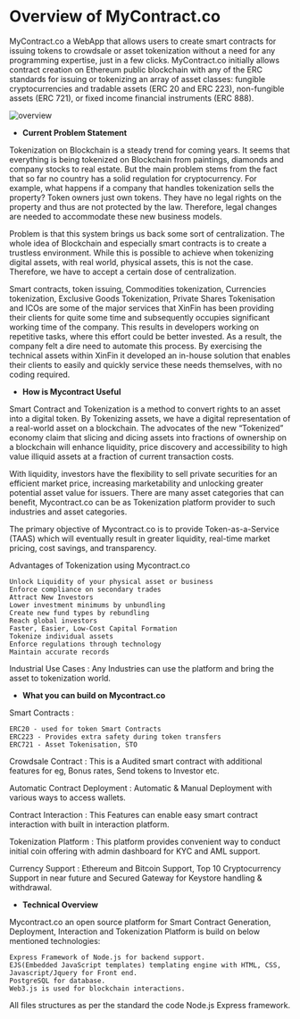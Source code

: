 ﻿# Overview of MyContract.co

MyContract.co a WebApp that allows users to create smart contracts for issuing tokens to crowdsale or asset tokenization without a need for any programming expertise, just in a few clicks. MyContract.co initially allows contract creation on Ethereum public blockchain with any of the ERC standards for issuing or tokenizing an array of asset classes: fungible cryptocurrencies and tradable assets (ERC 20 and ERC 223), non-fungible assets (ERC 721), or fixed income financial instruments (ERC 888).  

![overview](/assets/overview.png)

* **Current Problem Statement**

Tokenization on Blockchain is a steady trend for coming years. It seems that everything is being tokenized on Blockchain from paintings, diamonds and company stocks to real estate. But the main problem stems from the fact that so far no country has a solid regulation for cryptocurrency. For example, what happens if a company that handles tokenization sells the property? Token owners just own tokens. They have no legal rights on the property and thus are not protected by the law. Therefore, legal changes are needed to accommodate these new business models.

Problem is that this system brings us back some sort of centralization. The whole idea of Blockchain and especially smart contracts is to create a trustless environment. While this is possible to achieve when tokenizing digital assets, with real world, physical assets, this is not the case. Therefore, we have to accept a certain dose of centralization.

Smart contracts, token issuing, Commodities tokenization, Currencies tokenization, Exclusive Goods Tokenization, Private Shares Tokenisation and ICOs are some of the major services that XinFin has been providing their clients for quite some time and subsequently occupies significant working time of the company. This results in developers working on repetitive tasks, where this effort could be better invested. As a result, the company felt a dire need to automate this process. By exercising the technical assets within XinFin it developed an in-house solution that enables their clients to easily and quickly service these needs themselves, with no coding required.

* **How is Mycontract Useful**

Smart Contract and Tokenization is a method to convert rights to an asset into a digital token. By Tokenizing assets, we have a digital representation of a real-world asset on a blockchain. The advocates of the new “Tokenized” economy claim that slicing and dicing assets into fractions of ownership on a blockchain will enhance liquidity, price discovery and accessibility to high value illiquid assets at a fraction of current transaction costs.

With liquidity, investors have the flexibility to sell private securities for an efficient market price, increasing marketability and unlocking greater potential asset value for issuers. There are many asset categories that can benefit, Mycontract.co can be as Tokenization platform provider to such industries and asset categories.

The primary objective of Mycontract.co is to provide Token-as-a-Service (TAAS) which will eventually result in greater liquidity, real-time market pricing, cost savings, and transparency.

Advantages of Tokenization using Mycontract.co

    Unlock Liquidity of your physical asset or business
    Enforce compliance on secondary trades
    Attract New Investors
    Lower investment minimums by unbundling
    Create new fund types by rebundling
    Reach global investors
    Faster, Easier, Low-Cost Capital Formation
    Tokenize individual assets
    Enforce regulations through technology
    Maintain accurate records

Industrial Use Cases : Any Industries can use the platform and bring the asset to tokenization world.


* **What you can build on Mycontract.co**

Smart Contracts :

    ERC20 - used for token Smart Contracts
    ERC223 - Provides extra safety during token transfers
    ERC721 - Asset Tokenisation, STO

Crowdsale Contract : This is a Audited smart contract with additional features for eg, Bonus rates, Send tokens to Investor etc.

Automatic Contract Deployment : Automatic & Manual Deployment with various ways to access wallets.

Contract Interaction : This Features can enable easy smart contract interaction with built in interaction platform.

Tokenization Platform : This platform provides convenient way to conduct initial coin offering with admin dashboard for KYC and AML support.

Currency Support : Ethereum and Bitcoin Support, Top 10 Cryptocurrency Support in near future and Secured Gateway for Keystore handling & withdrawal.


* **Technical Overview**

Mycontract.co an open source platform for Smart Contract Generation, Deployment, Interaction and Tokenization Platform is build on below mentioned technologies:

    Express Framework of Node.js for backend support.
    EJS(Embedded JavaScript templates) templating engine with HTML, CSS, Javascript/Jquery for Front end.
    PostgreSQL for database.
    Web3.js is used for blockchain interactions.

All files structures as per the standard the code Node.js Express framework.


